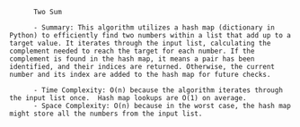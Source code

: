 
          Two Sum

          - Summary: This algorithm utilizes a hash map (dictionary in Python) to efficiently find two numbers within a list that add up to a target value. It iterates through the input list, calculating the complement needed to reach the target for each number. If the complement is found in the hash map, it means a pair has been identified, and their indices are returned. Otherwise, the current number and its index are added to the hash map for future checks.

          - Time Complexity: O(n) because the algorithm iterates through the input list once.  Hash map lookups are O(1) on average.
          - Space Complexity: O(n) because in the worst case, the hash map might store all the numbers from the input list.
          